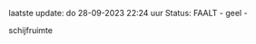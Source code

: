 laatste update: 
do 28-09-2023 22:24   uur 
Status: FAALT - geel - 
<div class="service Y">schijfruimte</div>